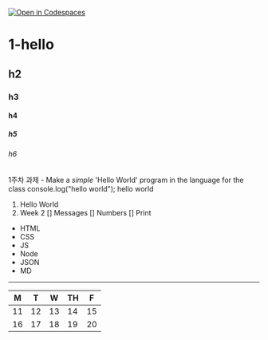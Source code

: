 [![Open in Codespaces](https://classroom.github.com/assets/launch-codespace-7f7980b617ed060a017424585567c406b6ee15c891e84e1186181d67ecf80aa0.svg)](https://classroom.github.com/open-in-codespaces?assignment_repo_id=14200873)

# 1-hello

## h2

### h3

#### h4

##### h5

###### h6


1주차 과제 - Make a _simple_ 'Hello World' program in the language for the class
console.log("hello world");
hello world

1. Hello World
2. Week 2
    [] Messages
    [] Numbers
    [] Print

* HTML
* CSS
* JS
* Node
* JSON
* MD


---

| M | T | W | TH | F |
|---|---|---|----|---|
|11 | 12| 13| 14 | 15|
| 16| 17| 18| 19 | 20|